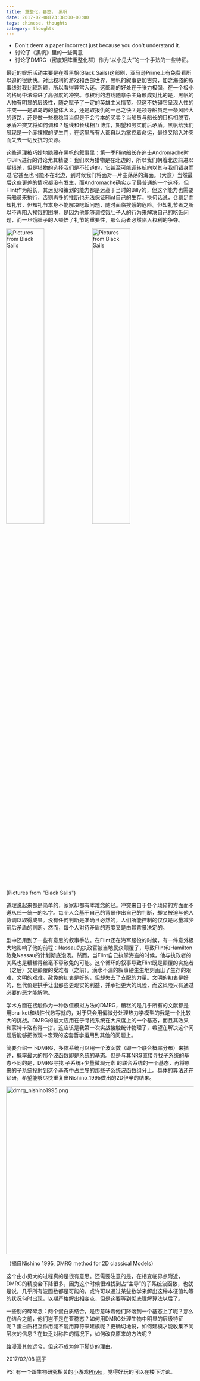 ```yaml
---
title: 重整化，基态， 黑帆
date: 2017-02-08T23:38:00+00:00
tags: chinese, thoughts
category: thoughts
---
```


- Don't deem a paper incorrect just because you don't understand it.
- 讨论了《黑帆》里的一些寓意
- 讨论了DMRG（密度矩阵重整化群）作为“以小见大”的一个手法的一些特征。

<!--more-->

最近的娱乐活动主要是在看黑帆(Black Sails)这部剧，亚马逊Prime上有免费看所以追的很勤快。对比权利的游戏和西部世界，黑帆的叙事更加古典，加之海盗的叙事线对我比较新颖，所以看得异常入迷。这部剧的好处在于张力极强，在一个极小的格局中浓缩进了高强度的冲突。与权利的游戏随意杀主角形成对比的是，黑帆的人物有明显的层级性，随之赋予了一定的英雄主义情节。但这不妨碍它呈现人性的冲突——是取岛屿的整体大义，还是取报仇的一己之快？是领导船员走一条风险大的道路，还是做一些稳稳当当但是不会亏本的买卖？当船员与船长的目标相脱节，矛盾冲突又将如何调和？短线和长线相互博弈，期望和务实前后矛盾。黑帆给我们展现是一个赤裸裸的罗生门，在这里所有人都自以为掌控着命运，最终又陷入冲突而失去一切反抗的资源。

这些道理被巧妙地隐藏在黑帆的叙事里：第一季Flint船长在追击Andromache时与Billy进行的讨论尤其精要：我们以为猎物是在北边的，所以我们朝着北边前进以期猎杀，但是猎物的选择我们是不知道的，它甚至可能调转航向以其与我们错身而过;它甚至也可能不在北边，到时候我们将面对一片空荡荡的海面。（大意）当然最后这些更差的情况都没有发生，而Andromache确实走了最普通的一个选择。但Flint作为船长，其远见和策划的能力都是远高于当时的Billy的，但这个能力也需要有船员来执行，否则再多的推断也无法保证Flint自己的生存。换句话说，仓禀足而知礼节，但知礼节本身不能解决吃饭问题，随时面临挨饿的危险。但知礼节者之所以不再陷入挨饿的困境，是因为他能够调控饿肚子人的行为来解决自己的吃饭问题，而一旦饿肚子的人顿悟了礼节的重要性，那么两者必然陷入权利的争夺。


<img width="45%" src="{{< myBase >}}/static/wp-content/uploads/2017/02/screenshot-from-2017-02-05-18-40-53.png" alt="Pictures from Black Sails"></img>
<img width="45%" src="{{< myBase >}}/static/wp-content/uploads/2017/02/screenshot-from-2017-02-05-18-41-08.png" alt="Pictures from Black Sails"></img>

(Pictures from "Black Sails")

道理说起来都是简单的，家家却都有本难念的经。冲突来自于各个琐碎的方面而不遵从任一统一的名字。每个人会基于自己的背景作出自己的判断，却又被迫与他人协调以取得成果。没有任何判断是准确且必然的，人们所能控制的仅仅是尽量减少前后矛盾的判断。然而，每个人对待矛盾的态度又是由其背景决定的。

剧中还用到了一些有意思的叙事手法。在Flint还在海军服役的时候，有一件意外极大地影响了他的前程：Nassau的执政官被当地民众颠覆了，导致Flint和Hamilton赦免Nassau的计划彻底泡汤。然而，当Flint自己执掌海盗的时候，他与执政者的关系也是糟糕得丝毫不容赦免的可能。这个循环的叙事导致Flint既是颠覆的实施者（之后）又是颠覆的受难者（之前）。滴水不漏的叙事硬生生地刻画出了生存的艰难，文明的艰难。赦免的初衷是好的，但却失去了支配的力量。文明的初衷是好的，但代价是拱手让出那些更现实的利益，并承担更大的风险，而这风险只有通过必要的恶才能解除。

学术方面在接触作为一种数值模拟方法的DMRG，糟糕的是几乎所有的文献都是用bra-ket和线性代数写就的，对于只会用偏微分处理热力学模型的我是一个比较大的挑战。DMRG的最大应用在于寻找系统在大尺度上的一个基态，而且其效果和蒙特卡洛有得一拼。这应该是我第一次实战接触统计物理了，希望在解决这个问题后能够把微观-&gt;宏观的这套哲学运用到其他的问题上。

简要介绍一下DMRG，多体系统可以用一个波函数（即一个联合概率分布）来描述，概率最大的那个波函数即是系统的基态。但是与其NRG直接寻找子系统的基态不同的是，DMRG寻找 子系统+少量微观元素 的联合系统的一个基态，再将原来的子系统投射到这个基态中占主导的那些子系统波函数组分上。具体的算法还在钻研，希望能够尽快重复出Nishino_1995做出的2D伊辛的结果。

<img class="alignnone size-full wp-image-176" src="{{< myBase >}}/static/wp-content/uploads/2017/02/dmrg_nishino1995.png" alt="dmrg_nishino1995.png" width="599" height="449" />

（摘自Nishino 1995, DMRG method for 2D classical Models）

这个由小见大的过程真的是很有意思。还需要注意的是，在相变临界点附近，DMRG的精度会下降很多，因为这个时候很难找到占“主导”的子系统波函数，也就是说，几乎所有波函数都是可能的。或许可以通过某些数学来解出这种本征值均等的状况何时出现，以期严格解出相变点，但是这要等到彻底理解算法以后了。

一些别的碎碎念：两个蛋白质结合，是否意味着他们降落到一个基态上了呢？那么在结合之前，他们岂不是在亚稳态？如何用DMRG处理生物中明显的层级特征呢？蛋白质相互作用能不能用算符来建模呢？更确切地说，如何建模才能收集不同层次的信息？在缺乏对称性的情况下，如何改良原来的方法呢？

路漫漫其修远兮，但这不成为停下脚步的理由。

2017/02/08
瓶子

PS: 有一个跟生物研究相关的小游戏<a href="http://phylo.cs.mcgill.ca/">Phylo</a>，觉得好玩的可以在楼下讨论。

&nbsp;